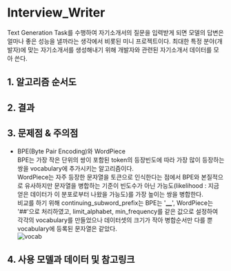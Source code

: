 # Interview_Writer
Text Generation Task를 수행하여 자기소개서의 질문을 입력받게 되면 모델의 답변은 얼마나 좋은 성능을 낼까라는 생각에서 비롯된 미니 프로젝트이다. 
최대한 특정 분야(개발자)에 맞는 자기소개서를 생성해내기 위해 개발자와 관련된 자기소개서 데이터를 모아 쓴다.

## 1. 알고리즘 순서도


## 2. 결과


## 3. 문제점 & 주의점
- BPE(Byte Pair Encoding)와 WordPiece <br>
BPE는 가장 작은 단위의 쌍이 포함된 token의 등장빈도에 따라 가장 많이 등장하는 쌍을 vocabulary에 추가시키는 알고리즘이다. <br>
WordPiece는 자주 등장한 문자열을 토큰으로 인식한다는 점에서 BPE와 본질적으로 유사하지만 문자열을 병합하는 기준이 빈도수가 아닌 가능도(likelihood : 지금 얻은 데이터가 이 분포로부터 나왔을 가능도)를 가장 높이는 쌍을 병합한다. <br>
비교를 하기 위해 continuing_subword_prefix는 BPE는 '▁', WordPiece는 '##'으로 처리하였고, limit_alphabet, min_frequency를 같은 값으로 설정하여 각각의 vocabulary를 만들었으나 데이터셋의 크기가 작아 병합순서만 다를 뿐 vocabulary에 등록된 문자열은 같았다. <br>
![vocab](https://user-images.githubusercontent.com/86700191/236796592-1f7bed0c-e57c-460f-b7eb-b3b74eace185.PNG)

## 4. 사용 모델과 데이터 및 참고링크
